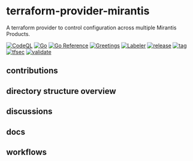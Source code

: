 # terraform-provider-mirantis

A terraform provider to control configuration across multiple Mirantis Products.

[![CodeQL](https://github.com/Richard-Barrett/terraform-provider-mirantis/actions/workflows/codeql-analysis.yml/badge.svg)](https://github.com/Richard-Barrett/terraform-provider-mirantis/actions/workflows/codeql-analysis.yml)
[![Go](https://github.com/Richard-Barrett/terraform-provider-mirantis/actions/workflows/go.yml/badge.svg?branch=main)](https://github.com/Richard-Barrett/terraform-provider-mirantis/actions/workflows/go.yml)
[![Go Reference](https://pkg.go.dev/badge/github.com/Richard-Barrett/terraform-provider-mirantis.svg)](https://pkg.go.dev/github.com/Richard-Barrett/terraform-provider-mirantis)
[![Greetings](https://github.com/Richard-Barrett/terraform-provider-mirantis/actions/workflows/greetings.yml/badge.svg?branch=main)](https://github.com/Richard-Barrett/terraform-provider-mirantis/actions/workflows/greetings.yml)
[![Labeler](https://github.com/Richard-Barrett/terraform-provider-mirantis/actions/workflows/label.yml/badge.svg)](https://github.com/Richard-Barrett/terraform-provider-mirantis/actions/workflows/label.yml)
[![release](https://github.com/Richard-Barrett/terraform-provider-mirantis/actions/workflows/release.yml/badge.svg)](https://github.com/Richard-Barrett/terraform-provider-mirantis/actions/workflows/release.yml)
[![tag](https://github.com/Richard-Barrett/terraform-provider-mirantis/actions/workflows/tag.yml/badge.svg)](https://github.com/Richard-Barrett/terraform-provider-mirantis/actions/workflows/tag.yml)
[![tfsec](https://github.com/Richard-Barrett/terraform-provider-mirantis/actions/workflows/tfsec.yaml/badge.svg)](https://github.com/Richard-Barrett/terraform-provider-mirantis/actions/workflows/tfsec.yaml)
[![validate](https://github.com/Richard-Barrett/terraform-provider-mirantis/actions/workflows/validate.yml/badge.svg)](https://github.com/Richard-Barrett/terraform-provider-mirantis/actions/workflows/validate.yml)

## contributions

## directory structure overview

## discussions

## docs

## workflows
